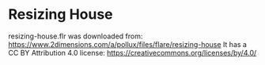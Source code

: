# Resizing House

resizing-house.flr was downloaded from:
https://www.2dimensions.com/a/pollux/files/flare/resizing-house
It has a CC BY Attribution 4.0 license:
https://creativecommons.org/licenses/by/4.0/
